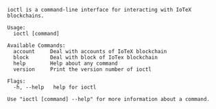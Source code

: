     ioctl is a command-line interface for interacting with IoTeX blockchains.
    
    Usage:
      ioctl [command]
    
    Available Commands:
      account     Deal with accounts of IoTeX blockchain
      block       Deal with block of IoTex blockchain
      help        Help about any command
      version     Print the version number of ioctl
    
    Flags:
      -h, --help   help for ioctl
    
    Use "ioctl [command] --help" for more information about a command.
